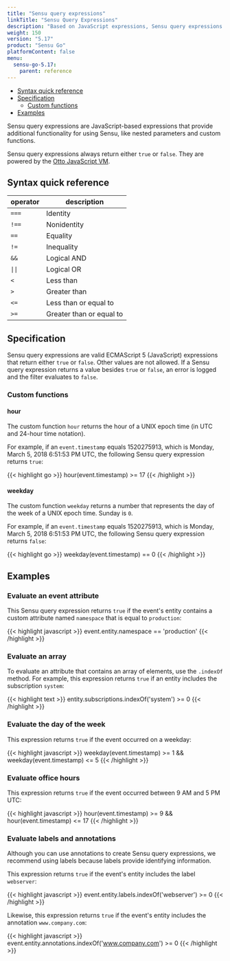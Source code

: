 ```yaml
---
title: "Sensu query expressions"
linkTitle: "Sensu Query Expressions"
description: "Based on JavaScript expressions, Sensu query expressions provide additional functionality for Sensu usage, like nested parameters and custom functions, so Sensu resources can be evaluated directly. Read the reference doc to learn about Sensu query expressions."
weight: 150
version: "5.17"
product: "Sensu Go"
platformContent: false 
menu:
  sensu-go-5.17:
    parent: reference
---
```


- [Syntax quick reference](#syntax-quick-reference)
- [Specification](#specification)
  - [Custom functions](#custom-functions)
- [Examples](#examples)

Sensu query expressions are JavaScript-based expressions that provide additional functionality for using Sensu, like nested parameters and custom functions.

Sensu query expressions always return either `true` or `false`.
They are powered by the [Otto JavaScript VM][1].

## Syntax quick reference

<table>
<thead>
<tr>
<th>operator</th>
<th>description</th>
</tr>
</thead>
<tbody>
<tr>
<td><code>===</code></td>
<td>Identity</td>
</tr>
<tr>
<td><code>!==</code></td>
<td>Nonidentity</td>
</tr>
<tr>
<td><code>==</code></td>
<td>Equality</td>
</tr>
<tr>
<td><code>!=</code></td>
<td>Inequality</td>
</tr>
<tr>
<td><code>&&</code></td>
<td>Logical AND</td>
</tr>
<tr>
<td><code>||</code></td>
<td>Logical OR</td>
</tr>
<tr>
<td><code><</code></td>
<td>Less than</td>
</tr>
<tr>
<td><code>></code></td>
<td>Greater than</td>
</tr>
<tr>
<td><code><=</code></td>
<td>Less than or equal to</td>
</tr>
<tr>
<td><code>>=</code></td>
<td>Greater than or equal to</td>
</tr>
</tbody>
</table>

## Specification

Sensu query expressions are valid ECMAScript 5 (JavaScript) expressions that return either `true` or `false`.
Other values are not allowed.
If a Sensu query expression returns a value besides `true` or `false`, an error is logged and the filter evaluates to `false`.

### Custom functions

#### hour

The custom function `hour` returns the hour of a UNIX epoch time (in UTC and 24-hour time notation).

For example, if an `event.timestamp` equals 1520275913, which is Monday, March 5, 2018 6:51:53 PM UTC, the following Sensu query expression returns `true`:

{{< highlight go >}}
hour(event.timestamp) >= 17
{{< /highlight >}}

#### weekday

The custom function `weekday` returns a number that represents the day of the week of a UNIX epoch time.
Sunday is `0`.

For example, if an `event.timestamp` equals 1520275913, which is Monday, March 5, 2018 6:51:53 PM UTC, the following Sensu query expression returns `false`:

{{< highlight go >}}
weekday(event.timestamp) == 0
{{< /highlight >}}

## Examples

### Evaluate an event attribute

This Sensu query expression returns `true` if the event's entity contains a custom attribute named `namespace` that is equal to `production`:

{{< highlight javascript >}}
event.entity.namespace == 'production'
{{< /highlight >}}

### Evaluate an array

To evaluate an attribute that contains an array of elements, use the `.indexOf` method.
For example, this expression returns `true` if an entity includes the subscription `system`:

{{< highlight text >}}
entity.subscriptions.indexOf('system') >= 0
{{< /highlight >}}

### Evaluate the day of the week

This expression returns `true` if the event occurred on a weekday:

{{< highlight javascript >}}
weekday(event.timestamp) >= 1 && weekday(event.timestamp) <= 5
{{< /highlight >}}

### Evaluate office hours

This expression returns `true` if the event occurred between 9 AM and 5 PM UTC:

{{< highlight javascript >}}
hour(event.timestamp) >= 9 && hour(event.timestamp) <= 17
{{< /highlight >}}

### Evaluate labels and annotations

Although you can use annotations to create Sensu query expressions, we recommend using labels because labels provide identifying information.

This expression returns `true` if the event's entity includes the label `webserver`:

{{< highlight javascript >}}
event.entity.labels.indexOf('webserver') >= 0
{{< /highlight >}}

Likewise, this expression returns `true` if the event's entity includes the annotation `www.company.com`:

{{< highlight javascript >}}
event.entity.annotations.indexOf('www.company.com') >= 0
{{< /highlight >}}


[1]: https://github.com/robertkrimen/otto
